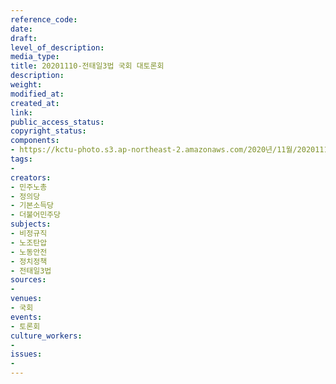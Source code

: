 ```yaml
---
reference_code: 
date: 
draft: 
level_of_description: 
media_type: 
title: 20201110-전태일3법 국회 대토론회
description: 
weight: 
modified_at: 
created_at: 
link: 
public_access_status: 
copyright_status: 
components:
- https://kctu-photo.s3.ap-northeast-2.amazonaws.com/2020년/11월/20201110-전태일3법+국회+대토론회/_PIG0348.JPG
tags:
- 
creators:
- 민주노총
- 정의당
- 기본소득당
- 더불어민주당
subjects:
- 비정규직
- 노조탄압
- 노동안전
- 정치정책
- 전태일3법
sources:
- 
venues:
- 국회
events:
- 토론회
culture_workers:
- 
issues:
- 
---
```

